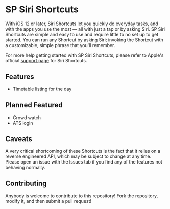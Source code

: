 # SP Siri Shortcuts

With iOS 12 or later, Siri Shortcuts let you quickly do everyday tasks, and with the apps you use the most — all with just a tap or by asking Siri. SP Siri Shortcuts are simple and easy to use and require little to no set up to get started. You can run any Shortcut by asking Siri; invoking the Shortcut with a customizable, simple phrase that you'll remember.

For more help getting started with SP Siri Shortcuts, please refer to Apple's official [support page](https://support.apple.com/en-us/HT209055) for Siri Shortcuts.

## Features

- Timetable listing for the day

## Planned Featured

- Crowd watch
- ATS login

## Caveats

A very critical shortcoming of these Shortcuts is the fact that it relies on a reverse engineered API, which may be subject to change at any time. Please open an issue with the Issues tab if you find any of the features not behaving normally.

## Contributing

Anybody is welcome to contribute to this repository! Fork the repository, modify it, and then submit a pull request!
